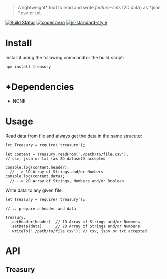 > A lightweight* tool to read and write *feature-sets* (2D data) as *.json, *.csv or txt.

[![Build Status](https://travis-ci.com/mvrahden/treasury.svg?token=nMzrxR4ZGjjBxBvNfUdC&branch=master)](https://travis-ci.com/mvrahden/treasury)
[![codecov.io](https://codecov.io/github/mvrahden/treasury/coverage.svg?branch=master)](https://codecov.io/github/mvrahden/treasury?branch=master)
[![js-standard-style](https://img.shields.io/badge/code%20style-standard-brightgreen.svg)](http://standardjs.com/)

# Install
Install it using the following command or the build script:
```
npm install treasury
```

# *Dependencies
- NONE

# Usage

Read data from file and always get the data in the same strucute:
```
let Treasury = require('treasury');

let content = Treasury.readFrom('./path/to/file.csv');
// csv, json or txt (as 2D dataset) accepted

console.log(content.header);
  // --> 1D Array of Strings and/or Numbers
console.log(content.data);
  // --> 2D Array of Strings, Numbers and/or Boolean
```

Write data to any given file:
```
let Treasury = require('treasury');

//... prepare a header and data

Treasury.
  .setHeader(header)  // 1D Array of Strings and/or Numbers
  .setData(data)      // 2D Array of Strings and/or Numbers
  .writeTo('./path/to/file.csv'); // csv, json or txt accepted
```

# API
## Treasury